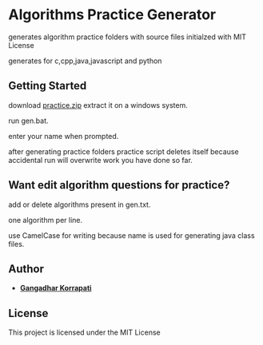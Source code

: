# Algorithms Practice Generator
generates algorithm practice folders with source files initialzed with MIT License

generates for c,cpp,java,javascript and python

## Getting Started
download [practice.zip](https://github.com/gangadharKorrapati/practice/archive/master.zip) extract it on a windows system.

run gen.bat.

enter your name when prompted.

after generating practice folders practice script deletes itself because accidental run will overwrite work you have done so far. 

## Want edit algorithm questions for practice?
add or delete algorithms present in gen.txt.

one algorithm per line.

use CamelCase for writing because name is used for generating java class files.

## Author
* [**Gangadhar Korrapati**](https://github.com/gangadharKorrapati/)

## License
This project is licensed under the MIT License
